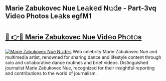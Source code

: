 ## Marie Zabukovec Nue Le𝚊k𝚎d N𝚞𝚍e - Part-3vq Vid𝚎o Photos Le𝚊ks egfM1

# <h2><a href="http://fb28uji.evod.top/?m=Marie+Zabukovec+Nue">🔗 👉🔴 Marie Zabukovec Nue Vid𝚎o Ph𝚘t𝚘s</a></h2>

[![Marie Zabukovec Nue N𝚞d𝚎s](https://i.imgur.com/8V9OHl7.gif)](http://fb28uji.evod.top/?m=Marie+Zabukovec+Nue)
Web celebrity Marie Zabukovec Nue and multimedia artist, renowned for sharing dance and lifestyle content through solo and collaborative dance routines and brief videos. Distinguished journalist Marie Zabukovec Nue, recognized for their insightful reporting and contributions to the world of journalism. 
